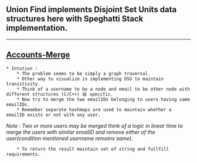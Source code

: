 ## Union Find implements Disjoint Set Units data structures here with Speghatti Stack implementation.

---

## [Accounts-Merge](https://leetcode.com/problems/accounts-merge/)

    * Intution :
        * The problem seems to be simply a graph traversal.
        * Other way to visualize is implementing DSU to maintain transitivity.
        * Think of a username to be a node and email to be other node with different structures (C/C++) 😆 specific.
        * Now try to merge the two emailIDs belonging to users having same emailIDs.
        * Remember separate hashmaps are used to maintain whether a emailID exists or not with any user.

_Note : Two or more users may be merged think of a logic in linear time to merge the users with similar emailID and remove either of the user(condition mentioned username remains same)._

        * To return the result maintain set of string and fullfill requirements.
